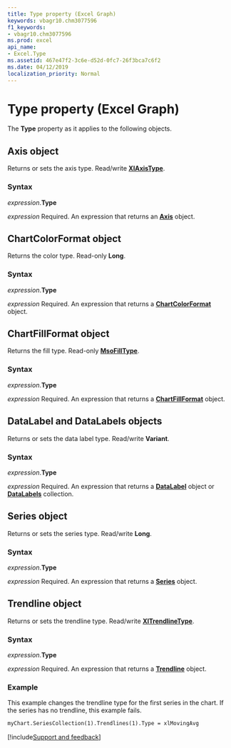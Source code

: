 ```yaml
---
title: Type property (Excel Graph)
keywords: vbagr10.chm3077596
f1_keywords:
- vbagr10.chm3077596
ms.prod: excel
api_name:
- Excel.Type
ms.assetid: 467e47f2-3c6e-d52d-0fc7-26f3bca7c6f2
ms.date: 04/12/2019
localization_priority: Normal
---
```



# Type property (Excel Graph)

The **Type** property as it applies to the following objects.

## Axis object

Returns or sets the axis type. Read/write **[XlAxisType](excel.xlaxistype.md)**.

### Syntax

_expression_.**Type**

_expression_ Required. An expression that returns an **[Axis](Excel.Axis-graph-object.md)** object.


## ChartColorFormat object

Returns the color type. Read-only **Long**.

### Syntax

_expression_.**Type**

_expression_ Required. An expression that returns a **[ChartColorFormat](Excel.ChartColorFormat.md)** object.


## ChartFillFormat object

Returns the fill type. Read-only **[MsoFillType](office.msofilltype.md)**.

### Syntax

_expression_.**Type**

_expression_ Required. An expression that returns a **[ChartFillFormat](Excel.ChartFillFormat.md)** object.


## DataLabel and DataLabels objects

Returns or sets the data label type. Read/write **Variant**.

### Syntax

_expression_.**Type**

_expression_ Required. An expression that returns a **[DataLabel](excel.datalabel-graph-object.md)** object or **[DataLabels](excel.datalabels(collection).md)** collection.

## Series object

Returns or sets the series type. Read/write **Long**.

### Syntax

_expression_.**Type**

_expression_ Required. An expression that returns a **[Series](Excel.Series-graph-object.md)** object.

## Trendline object

Returns or sets the trendline type. Read/write **[XlTrendlineType](excel.xltrendlinetype.md)**.

### Syntax

_expression_.**Type**

_expression_ Required. An expression that returns a **[Trendline](Excel.Trendline-graph-object.md)** object.

### Example

This example changes the trendline type for the first series in the chart. If the series has no trendline, this example fails.

```vb
myChart.SeriesCollection(1).Trendlines(1).Type = xlMovingAvg
```

[!include[Support and feedback](~/includes/feedback-boilerplate.md)]